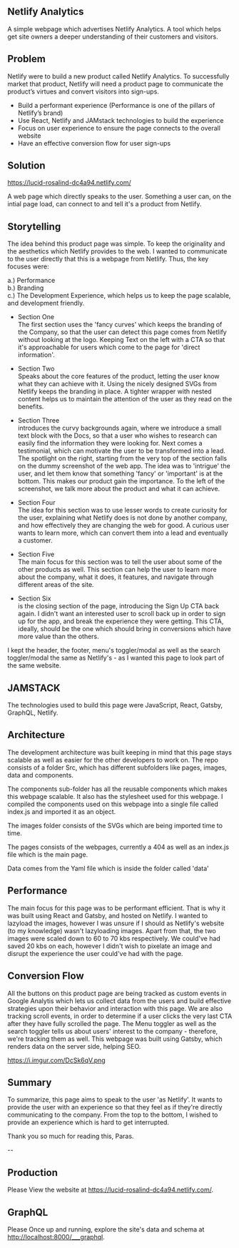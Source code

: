## Netlify Analytics
A simple webpage which advertises Netlify Analytics. A tool which helps get site owners a deeper understanding of their customers and visitors.

## Problem
Netlify were to build a new product called Netlify Analytics. To successfully market that product, Netlify will need a product page to communicate the product’s virtues and convert visitors into sign-ups.

- Build a performant experience (Performance is one of the pillars of Netlify’s brand)
- Use React, Netlify and JAMstack technologies to build the experience
- Focus on user experience to ensure the page connects to the overall website
- Have an effective conversion flow for user sign-ups

## Solution

https://lucid-rosalind-dc4a94.netlify.com/

A web page which directly speaks to the user. Something a user can, on the intial page load, can connect to and tell it's a product from Netlify. 

## Storytelling
The idea behind this product page was simple. To keep the originality and the aesthetics which Netlify provides to the web. I wanted to communicate to the user directly that this is a webpage from Netlify. Thus, the key focuses were:

a.) Performance<br>
b.) Branding<br>
c.) The Development Experience, which helps us to keep the page scalable, and development friendly.

- Section One<br>
The first section uses the 'fancy curves' which keeps the branding of the Company, so that the user can detect this page comes from Netlify without looking at the logo. Keeping Text on the left with a CTA so that it's approachable for users which come to the page for 'direct information'.

- Section Two<br>
Speaks about the core features of the product, letting the user know what they can achieve with it. Using the nicely designed SVGs from Netlify keeps the branding in place. A tighter wrapper with nested content helps us to maintain the attention of the user as they read on the benefits.

- Section Three<br>
introduces the curvy backgrounds again, where we introduce a small text block with the Docs, so that a user who wishes to research can easily find the information they were looking for. Next comes a testimonial, which can motivate the user to be transformed into a lead. <br>The spotlight on the right, starting from the very top of the section falls on the dummy screenshot of the web app. The idea was to 'intrigue' the user, and let them know that something 'fancy' or 'important' is at the bottom. This makes our product gain the importance. To the left of the screenshot, we talk more about the product and what it can achieve.

- Section Four<br>
The idea for this section was to use lesser words to create curiosity for the user, explaining what Netlify does is not done by another company, and how effectively they are changing the web for good. A curious user wants to learn more, which can convert them into a lead and eventually a customer.

- Section Five<br>
The main focus for this section was to tell the user about some of the other products as well. This section can help the user to learn more about the company, what it does, it features, and navigate through different areas of the site.

- Section Six<br> is the closing section of the page, introducing the Sign Up CTA back again. I didn't want an interested user to scroll back up in order to sign up for the app, and break the experience they were getting. This CTA, ideally, should be the one which should bring in conversions which have more value than the others. 

I kept the header, the footer, menu's toggler/modal as well as the search toggler/modal the same as Netlify's - as I wanted this page to look part of the same website. 

## JAMSTACK
The technologies used to build this page were JavaScript, React, Gatsby, GraphQL, Netlify. 

## Architecture
The development architecture was built keeping in mind that this page stays scalable as well as easier for the other developers to work on. The repo consists of a folder Src, which has different subfolders like pages, images, data and components. 

The components sub-folder has all the reusable components which makes this webpage scalable. It also has the stylesheet used for this webpage. I compiled the components used on this webpage into a single file called index.js and imported it as an object.

The images folder consists of the SVGs which are being imported time to time.

The pages consists of the webpages, currently a 404 as well as an index.js file which is the main page.

Data comes from the Yaml file which is inside the folder called 'data'

## Performance

The main focus for this page was to be performant efficient. That is why it was built using React and Gatsby, and hosted on Netlify. I wanted to lazyload the images, however I was unsure if I should as Netlify's website (to my knowledge) wasn't lazyloading images. Apart from that, the two images were scaled down to 60 to 70 kbs respectively. We could've had saved 20 kbs on each, however I didn't wish to pixelate an image and disrupt the experience the user could've had with the page.

## Conversion Flow

All the buttons on this product page are being tracked as custom events in Google Analytis which lets us collect data from the users and build effective strategies upon their behavior and interaction with this page. We are also tracking scroll events, in order to determine if a user clicks the very last CTA after they have fully scrolled the page. The Menu toggler as well as the search toggler tells us about users' interest to the company - therefore, we're tracking them as well. This webpage was built using Gatsby, which renders data on the server side, helping SEO.

https://i.imgur.com/DcSk6qV.png

## Summary
To summarize, this page aims to speak to the user 'as Netlify'. It wants to provide the user with an experience so that they feel as if they're directly communicating to the company. From the top to the bottom, I wished to provide an experience which is hard to get interrupted. 

Thank you so much for reading this,
Paras. 

--

## Production

Please View the website at https://lucid-rosalind-dc4a94.netlify.com/.

## GraphQL

Please Once up and running, explore the site's data and schema at <http://localhost:8000/___graphql>.